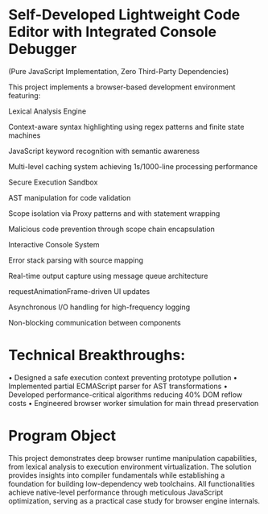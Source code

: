 # Self-Developed Lightweight Code Editor with Integrated Console Debugger
(Pure JavaScript Implementation, Zero Third-Party Dependencies)

This project implements a browser-based development environment featuring:

Lexical Analysis Engine

Context-aware syntax highlighting using regex patterns and finite state machines

JavaScript keyword recognition with semantic awareness

Multi-level caching system achieving 1s/1000-line processing performance

Secure Execution Sandbox

AST manipulation for code validation

Scope isolation via Proxy patterns and with statement wrapping

Malicious code prevention through scope chain encapsulation

Interactive Console System


Error stack parsing with source mapping

Real-time output capture using message queue architecture

requestAnimationFrame-driven UI updates

Asynchronous I/O handling for high-frequency logging

Non-blocking communication between components

# Technical Breakthroughs:
• Designed a safe execution context preventing prototype pollution
• Implemented partial ECMAScript parser for AST transformations
• Developed performance-critical algorithms reducing 40% DOM reflow costs
• Engineered browser worker simulation for main thread preservation

# Program Object
This project demonstrates deep browser runtime manipulation capabilities, from lexical analysis to execution environment virtualization. The solution provides insights into compiler fundamentals while establishing a foundation for building low-dependency web toolchains. All functionalities achieve native-level performance through meticulous JavaScript optimization, serving as a practical case study for browser engine internals.
